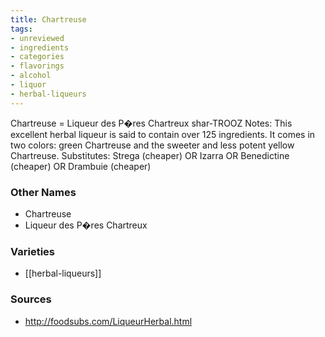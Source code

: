 ```yaml
---
title: Chartreuse
tags:
- unreviewed
- ingredients
- categories
- flavorings
- alcohol
- liquor
- herbal-liqueurs
---
```

Chartreuse = Liqueur des P�res Chartreux shar-TROOZ Notes: This excellent herbal liqueur is said to contain over 125 ingredients. It comes in two colors: green Chartreuse and the sweeter and less potent yellow Chartreuse. Substitutes: Strega (cheaper) OR Izarra OR Benedictine (cheaper) OR Drambuie (cheaper)

### Other Names

* Chartreuse
* Liqueur des P�res Chartreux

### Varieties

* [[herbal-liqueurs]]

### Sources
* http://foodsubs.com/LiqueurHerbal.html
